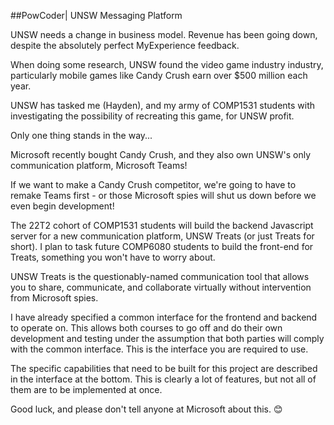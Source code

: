 ##PowCoder| UNSW Messaging Platform

UNSW needs a change in business model. Revenue has been going down, despite the absolutely perfect MyExperience feedback.

When doing some research, UNSW found the video game industry industry, particularly mobile games like Candy Crush earn over $500 million each year.

UNSW has tasked me (Hayden), and my army of COMP1531 students with investigating the possibility of recreating this game, for UNSW profit.

Only one thing stands in the way...

Microsoft recently bought Candy Crush, and they also own UNSW's only communication platform, Microsoft Teams!

If we want to make a Candy Crush competitor, we're going to have to remake Teams first - or those Microsoft spies will shut us down before we even begin development!

The 22T2 cohort of COMP1531 students will build the backend Javascript server for a new communication platform, UNSW Treats (or just Treats for short). I plan to task future COMP6080 students to build the front-end for Treats, something you won't have to worry about.

UNSW Treats is the questionably-named communication tool that allows you to share, communicate, and collaborate virtually without intervention from Microsoft spies.

I have already specified a common interface for the frontend and backend to operate on. This allows both courses to go off and do their own development and testing under the assumption that both parties will comply with the common interface. This is the interface you are required to use.

The specific capabilities that need to be built for this project are described in the interface at the bottom. This is clearly a lot of features, but not all of them are to be implemented at once.

Good luck, and please don't tell anyone at Microsoft about this. 😊

